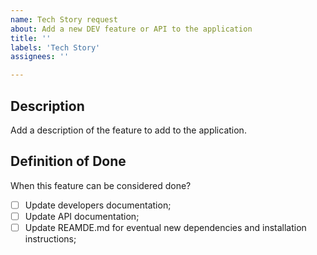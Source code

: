```yaml
---
name: Tech Story request
about: Add a new DEV feature or API to the application
title: ''
labels: 'Tech Story'
assignees: ''

---
```


## Description

Add a description of the feature to add to the application.

## Definition of Done

When this feature can be considered done?

- [ ] Update developers documentation;
- [ ] Update API documentation;
- [ ] Update REAMDE.md for eventual new dependencies and installation instructions;
